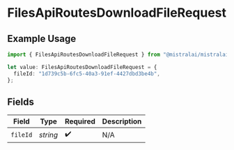 # FilesApiRoutesDownloadFileRequest

## Example Usage

```typescript
import { FilesApiRoutesDownloadFileRequest } from "@mistralai/mistralai/models/operations";

let value: FilesApiRoutesDownloadFileRequest = {
  fileId: "1d739c5b-6fc5-40a3-91ef-4427dbd3be4b",
};
```

## Fields

| Field              | Type               | Required           | Description        |
| ------------------ | ------------------ | ------------------ | ------------------ |
| `fileId`           | *string*           | :heavy_check_mark: | N/A                |